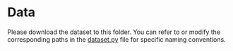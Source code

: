 # Data

Please download the dataset to this folder. You can refer to or modify the corresponding paths in the [dataset.py](../utils/dataset.py) file for specific naming conventions.

